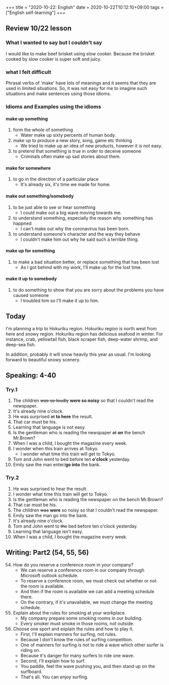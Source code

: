 +++
title =  "2020-10-22: English"
date = 2020-10-22T10:12:10+09:00
tags = ["English self-learning"]
+++

## Review 10/22 lesson

### What I wanted to say but I couldn't say

I would like to make beef brisket using slow cooker.
Because the brisket cooked by slow cooker is super soft and juicy.

### what I felt difficult

Phrasal verbs of 'make' have lots of meanings and 
it seems that they are used in limited situations.
So, it was not easy for me to imagine such situations and make sentences using those idioms.

### Idioms and Examples using the idioms

#### make up something
1. form the whole of something
    - Water make up sixty percents of human body.
2. make up to produce a new story, song, game etc thinking
    - We tried to make up an idea of new products, however it is not easy.
3. to pretend that something is true in order to deceive someone
    - Criminals often make up sad stories about them.

#### make for somewhere
1. to go in the direction of a particular place
    - It's already six, it's time we made for home.

#### make out something/somebody

1. to be just able to see or hear something
    - I could make out a big wave moving towards me.
2. to understand something, especially the reason why something has happned
    - I can't make out why the coronavirus has been born.
3. to understand someone's character and the way they behave
    - I couldn't make him out why he said such a terrible thing.

#### make up for something

1. to make a bad situation better, or replace something that has been lost
    - As I got behind with my work, I'll make up for the lost time.

#### make it up to somebody

1. to do something to show that you are sorry about the problems you have caused someone 
    - I troubled him so I'll make it up to him.

## Today

I'm planning a trip to Hokuriku region.
Hokuriku region is north west from here and snowy region.
Hokuriku region has delicious seafood in winter.
For instance, crab, yellowtail fish, black scraper fish, deep-water shrimp, and deep-sea fish.

In addition, probably it will snow heavily this year as usual.
I'm looking forward to beautiful snowy scenery.

## Speaking: 4-40

### Try.1

1. The children ~~was so loudly~~ **were so noisy** so that I couldn't read the newspaper.
2. It's already nine o'clock.
3. He was surprised ~~at~~ **to here** the result.
4. That car must be his.
5. Learning that language is not easy.
6. Is the gentleman who is reading the newspaper ~~at~~ **on** the bench Mr.Brown?
7. When I was a child, I bought the magazine every week.
8. I wonder when this train arrives at Tokyo.
    - I wonder what time this train will get to Tokyo.
9. Tom and John went to bed before ten **o'clock** yesterday.
10. Emily saw the man enter/**go into** the bank.

### Try.2

1. He was surprised to hear the result.
2. I wonder what time this train will get to Tokyo.
3. Is the gentleman who is reading the newspaper on the bench Mr.Brown?
4. That car must be his.
5. The children ~~was~~ **were** so noisy so that I couldn't read the newspaper.
6. Emily saw the man go into the bank.
7. It's already nine o'clock.
8. Tom and John went to ~~the~~ bed before ten o'clock yesterday.
9. Learning that language isn't easy.
10. When I was a child, I bought the magazine every week.

## Writing: Part2 (54, 55, 56)

54. How do you reserve a conference room in your company?
    - We can reserve a conference room in our company through Microsoft outlook schedule.
    - To reserve a conference room, we must check out whether or not the room is available.
    - And then if the room is available we can add a meeting schedule there.
    - On the contrary, if it's unavailable, we must change the meeting schedule.
55. Explain about the rules for smoking at your workplace.
    - My company prepare some smoking rooms in our building.
    - Every smoker must smoke in those rooms, not outside.
56. Choose one sport and explain the rules and how to play it.
    - First, I'll explain manners for surfing, not rules.
    - Because I don't know the rules of surfing competition.
    - One of manners for surfing is not to ride a wave which other surfer is riding on.
    - Because it's danger for many surfers to ride one wave.
    - Second, I'll explain how to surf.
    - You paddle, feel the wave pushing you, and then stand up on the surfboard.
    - That's all. You can enjoy surfing.
